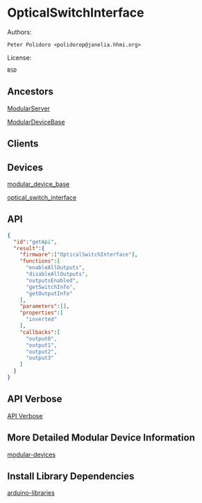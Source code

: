 # OpticalSwitchInterface

Authors:

    Peter Polidoro <polidorop@janelia.hhmi.org>

License:

    BSD

## Ancestors

[ModularServer](https://github.com/janelia-arduino/ModularServer)

[ModularDeviceBase](https://github.com/janelia-arduino/ModularDeviceBase)

## Clients

## Devices

[modular_device_base](https://github.com/janelia-modular-devices/modular_device_base.git)

[optical_switch_interface](https://github.com/janelia-modular-devices/optical_switch_interface.git)

## API

```json
{
  "id":"getApi",
  "result":{
    "firmware":["OpticalSwitchInterface"],
    "functions":[
      "enableAllOutputs",
      "disableAllOutputs",
      "outputsEnabled",
      "getSwitchInfo",
      "getOutputInfo"
    ],
    "parameters":[],
    "properties":[
      "inverted"
    ],
    "callbacks":[
      "output0",
      "output1",
      "output2",
      "output3"
    ]
  }
}
```

## API Verbose

[API Verbose](./api.json)

## More Detailed Modular Device Information

[modular-devices](https://github.com/janelia-modular-devices/modular-devices)

## Install Library Dependencies

[arduino-libraries](https://github.com/janelia-arduino/arduino-libraries)

